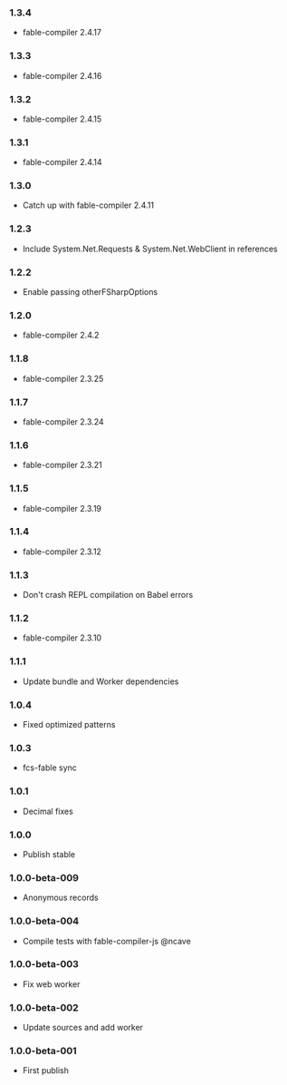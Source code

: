 ### 1.3.4

* fable-compiler 2.4.17

### 1.3.3

* fable-compiler 2.4.16

### 1.3.2

* fable-compiler 2.4.15

### 1.3.1

* fable-compiler 2.4.14

### 1.3.0

* Catch up with fable-compiler 2.4.11

### 1.2.3

* Include System.Net.Requests & System.Net.WebClient in references

### 1.2.2

* Enable passing otherFSharpOptions

### 1.2.0

* fable-compiler 2.4.2

### 1.1.8

* fable-compiler 2.3.25

### 1.1.7

* fable-compiler 2.3.24

### 1.1.6

* fable-compiler 2.3.21

### 1.1.5

* fable-compiler 2.3.19

### 1.1.4

* fable-compiler 2.3.12

### 1.1.3

* Don't crash REPL compilation on Babel errors

### 1.1.2

* fable-compiler 2.3.10

### 1.1.1

* Update bundle and Worker dependencies

### 1.0.4

* Fixed optimized patterns

### 1.0.3

* fcs-fable sync

### 1.0.1

* Decimal fixes

### 1.0.0

* Publish stable

### 1.0.0-beta-009

* Anonymous records

### 1.0.0-beta-004

* Compile tests with fable-compiler-js @ncave

### 1.0.0-beta-003

* Fix web worker

### 1.0.0-beta-002

* Update sources and add worker

### 1.0.0-beta-001

* First publish